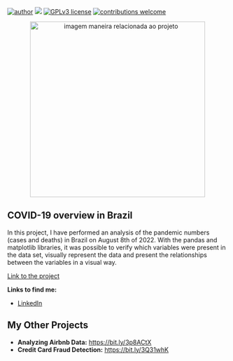 [![author](https://img.shields.io/badge/author-MatheusGS-red.svg)](https://www.linkedin.com/in/mgsaraiva/) [![](https://img.shields.io/badge/python-3.7+-blue.svg)](https://www.python.org/downloads/release/python-365/) [![GPLv3 license](https://img.shields.io/badge/License-GPLv3-blue.svg)](http://perso.crans.org/besson/LICENSE.html) [![contributions welcome](https://img.shields.io/badge/contributions-welcome-brightgreen.svg?style=flat)](https://github.com/matheusgsaraiva?tab=repositories)

<p align="center">
  <img src="https://img.freepik.com/free-vector/big-data-research-coronavirus-disease-3d-illustration-virus-data-cloud-futuristic-virology-analysis-sars-pathogen-exploraion-concept_1217-1664.jpg?w=1380&t=st=1660139262~exp=1660139862~hmac=2a50278c0cd67defcefa019867a4fb1730de70beaaab53561216f62107638be9" alt="imagem maneira relacionada ao projeto"height=400px >
</p>

## COVID-19 overview in Brazil

In this project, I have performed an analysis of the pandemic numbers (cases and deaths) in Brazil on August 8th of 2022. With the pandas and matplotlib libraries, it was possible to verify which variables were present in the data set, visually represent the data and present the relationships between the variables in a visual way.

[Link to the project](https://github.com/matheusgsaraiva/COVID-19_Brazil_proj/blob/main/PROJETO_Overview_of_COVID_19_in_Brazil.ipynb)

**Links to find me:**
* [LinkedIn](https://www.linkedin.com/in/mgsaraiva/)
 

## My Other Projects
* **Analyzing Airbnb Data:** https://bit.ly/3p8ACtX
* **Credit Card Fraud Detection:** https://bit.ly/3Q31whK
